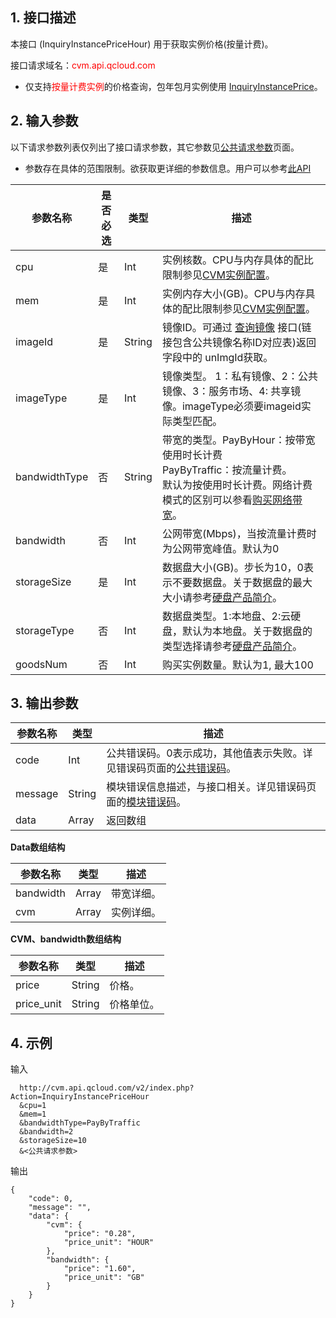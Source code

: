 ## 1. 接口描述
 
本接口 (InquiryInstancePriceHour) 用于获取实例价格(按量计费)。

接口请求域名：<font style="color:red">cvm.api.qcloud.com</font>

* 仅支持<font color="red">按量计费实例</font>的价格查询，包年包月实例使用 [InquiryInstancePrice](http://tcecqpoc.fsphere.cn/doc/api/229/1349)。

## 2. 输入参数

以下请求参数列表仅列出了接口请求参数，其它参数见[公共请求参数](http://tcecqpoc.fsphere.cn/doc/api/229/1230)页面。

* 参数存在具体的范围限制。欲获取更详细的参数信息。用户可以参考[此API](http://tcecqpoc.fsphere.cn/doc/api/229/1248)

| 参数名称 | 是否必选  | 类型 | 描述 |
|---------|---------|---------|---------|
| cpu| 是| Int| 实例核数。CPU与内存具体的配比限制参见[CVM实例配置](http://tcecqpoc.fsphere.cn/doc/product/213/CVM%E5%AE%9E%E4%BE%8B%E9%85%8D%E7%BD%AE)。|
| mem| 是| Int| 实例内存大小(GB)。CPU与内存具体的配比限制参见[CVM实例配置](/document/product/213/5730)。|
| imageId| 是| String| 镜像ID。可通过 [查询镜像](http://tcecqpoc.fsphere.cn/doc/api/229/查询可用的镜像列表) 接口(链接包含公共镜像名称ID对应表)返回字段中的 unImgId获取。||
| imageType| 是| Int| 镜像类型。 1：私有镜像、2：公共镜像、3：服务市场、4: 共享镜像。imageType必须要imageid实际类型匹配。 |
| bandwidthType| 否| String|带宽的类型。PayByHour：按带宽使用时长计费  <br>PayByTraffic：按流量计费。<br> 默认为按使用时长计费。网络计费模式的区别可以参看[购买网络带宽](http://tcecqpoc.fsphere.cn/doc/product/213/509)。||
| bandwidth| 否| Int| 公网带宽(Mbps)，当按流量计费时为公网带宽峰值。默认为0|
| storageSize| 是| Int| 数据盘大小(GB)。步长为10，0表示不要数据盘。关于数据盘的最大大小请参考[硬盘产品简介](http://tcecqpoc.fsphere.cn/doc/product/213/498)。|
| storageType| 否| Int| 数据盘类型。1:本地盘、2:云硬盘，默认为本地盘。关于数据盘的类型选择请参考[硬盘产品简介](http://tcecqpoc.fsphere.cn/doc/product/213/498)。|
| goodsNum| 否| Int| 购买实例数量。默认为1, 最大100|





## 3. 输出参数

| 参数名称 | 类型 | 描述 |
|---------|---------|---------|
| code | Int | 公共错误码。0表示成功，其他值表示失败。详见错误码页面的[公共错误码](http://tcecqpoc.fsphere.cn/doc/api/372/%E9%94%99%E8%AF%AF%E7%A0%81#1.E3.80.81.E5.85.AC.E5.85.B1.E9.94.99.E8.AF.AF.E7.A0.81)。|
| message | String | 模块错误信息描述，与接口相关。详见错误码页面的[模块错误码](http://tcecqpoc.fsphere.cn/doc/api/372/%E9%94%99%E8%AF%AF%E7%A0%81#2.E3.80.81.E6.A8.A1.E5.9D.97.E9.94.99.E8.AF.AF.E7.A0.81)。|
| data |   Array | 返回数组 |

**Data数组结构**

| 参数名称 | 类型 | 描述 |
|---------|---------|---------|
| bandwidth | Array | 带宽详细。|
| cvm | Array | 实例详细。|

**CVM、bandwidth数组结构**

| 参数名称 | 类型 | 描述 |
|---------|---------|---------|
| price | String | 价格。|
| price_unit | String | 价格单位。|


## 4. 示例
 
输入

```
  http://cvm.api.qcloud.com/v2/index.php?Action=InquiryInstancePriceHour
  &cpu=1
  &mem=1
  &bandwidthType=PayByTraffic
  &bandwidth=2
  &storageSize=10
  &<公共请求参数>
```

输出

```
{
    "code": 0,
    "message": "",
    "data": {
        "cvm": {
            "price": "0.28",
            "price_unit": "HOUR"
        },
        "bandwidth": {
            "price": "1.60",
            "price_unit": "GB"
        }
    }
}
```






